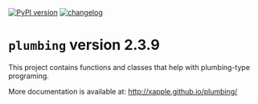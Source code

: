 [![PyPI version](https://badge.fury.io/py/plumbing.svg)](https://badge.fury.io/py/plumbing)
[![changelog](http://allmychanges.com/p/python/plumbing/badge/)](http://allmychanges.com/p/python/plumbing/?utm_source=badge)

# `plumbing` version 2.3.9

This project contains functions and classes that help with plumbing-type programing.

More documentation is available at:
http://xapple.github.io/plumbing/